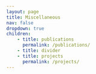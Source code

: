 ```yaml
---
layout: page
title: Miscellaneous
nav: false
dropdown: true
children:
    - title: publications
      permalink: /publications/
    - title: divider
    - title: projects
      permalink: /projects/
---
```

